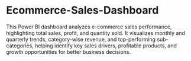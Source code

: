 # Ecommerce-Sales-Dashboard
This Power BI dashboard analyzes e-commerce sales performance, highlighting total sales, profit, and quantity sold. It visualizes monthly and quarterly trends, category-wise revenue, and top-performing sub-categories, helping identify key sales drivers, profitable products, and growth opportunities for better business decisions.

